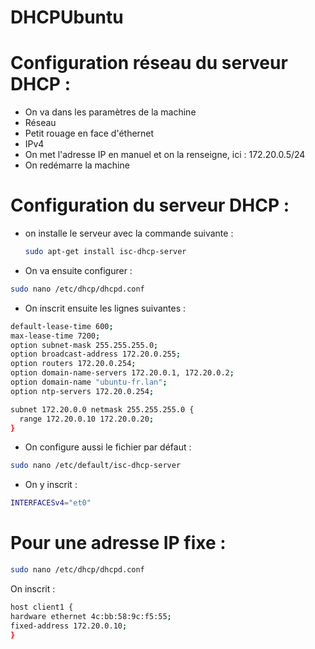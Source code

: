 # DHCPUbuntu

# Configuration réseau du serveur DHCP : 

- On va dans les paramètres de la machine
- Réseau
- Petit rouage en face d'éthernet
- IPv4
- On met l'adresse IP en manuel et on la renseigne, ici : 172.20.0.5/24
- On redémarre la machine


# Configuration du serveur DHCP : 

- on installe le serveur avec la commande suivante :
  ```Bash
  sudo apt-get install isc-dhcp-server
  ```

- On va ensuite configurer :
```Bash
sudo nano /etc/dhcp/dhcpd.conf
```

- On inscrit ensuite les lignes suivantes :
```Bash
default-lease-time 600;
max-lease-time 7200;
option subnet-mask 255.255.255.0;
option broadcast-address 172.20.0.255;
option routers 172.20.0.254;
option domain-name-servers 172.20.0.1, 172.20.0.2;
option domain-name "ubuntu-fr.lan";
option ntp-servers 172.20.0.254;

subnet 172.20.0.0 netmask 255.255.255.0 {
  range 172.20.0.10 172.20.0.20;
}
```

- On configure aussi le fichier par défaut :
```Bash
sudo nano /etc/default/isc-dhcp-server
```

- On y inscrit : 
```Bash
INTERFACESv4="et0"
```


# Pour une adresse IP fixe : 

```Bash
sudo nano /etc/dhcp/dhcpd.conf
```
On inscrit : 

```Bash
host client1 {
hardware ethernet 4c:bb:58:9c:f5:55;
fixed-address 172.20.0.10;
}
```


